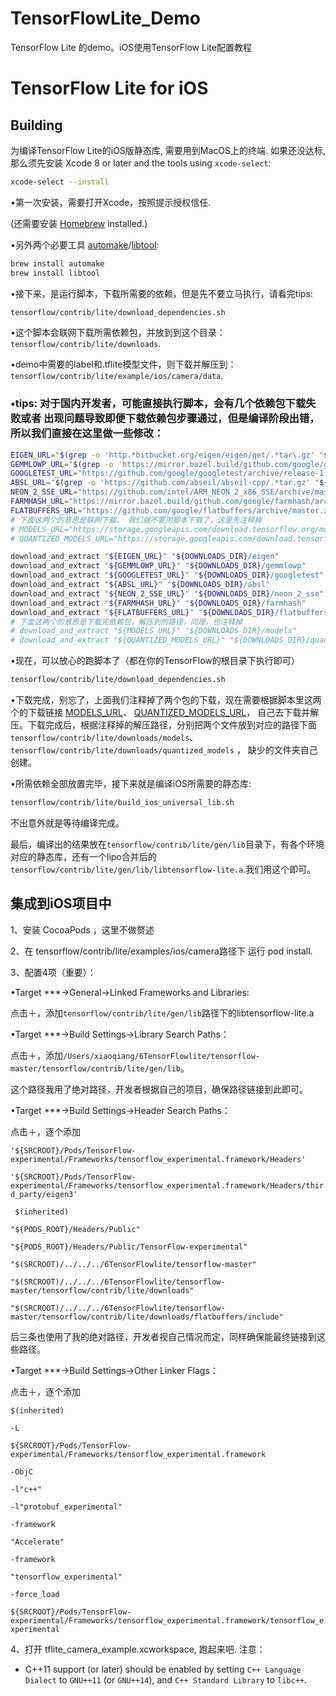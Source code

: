 # TensorFlowLite_Demo
TensorFlow Lite 的demo。iOS使用TensorFlow Lite配置教程 

# TensorFlow Lite for iOS

## Building

为编译TensorFlow Lite的iOS版静态库, 需要用到MacOS上的终端. 如果还没达标,
那么须先安装 Xcode 8 or later and the tools using `xcode-select`:

```bash
xcode-select --install
```

•第一次安装，需要打开Xcode，按照提示授权信任.

(还需要安装 [Homebrew](http://brew.sh/) installed.)

•另外两个必要工具
[automake](https://en.wikipedia.org/wiki/Automake)/[libtool](https://en.wikipedia.org/wiki/GNU_Libtool):

```bash
brew install automake
brew install libtool
```

•接下来，是运行脚本，下载所需要的依赖，但是先不要立马执行，请看完tips:

```bash
tensorflow/contrib/lite/download_dependencies.sh
```

•这个脚本会联网下载所需依赖包，并放到到这个目录：
`tensorflow/contrib/lite/downloads`.

•demo中需要的label和.tflite模型文件，则下载并解压到：
`tensorflow/contrib/lite/example/ios/camera/data`.

### •tips: 对于国内开发者，可能直接执行脚本，会有几个依赖包下载失败或者 出现问题导致即便下载依赖包步骤通过，但是编译阶段出错，所以我们直接在这里做一些修改：

```bash
EIGEN_URL="$(grep -o 'http.*bitbucket.org/eigen/eigen/get/.*tar\.gz' "${BZL_FILE_PATH}" | grep -v bazel-mirror | head -n1)"
GEMMLOWP_URL="$(grep -o 'https://mirror.bazel.build/github.com/google/gemmlowp/.*zip' "${BZL_FILE_PATH}" | head -n1)"
GOOGLETEST_URL="https://github.com/google/googletest/archive/release-1.8.0.tar.gz"
ABSL_URL="$(grep -o 'https://github.com/abseil/abseil-cpp/.*tar.gz' "${BZL_FILE_PATH}" | head -n1)"
NEON_2_SSE_URL="https://github.com/intel/ARM_NEON_2_x86_SSE/archive/master.zip"
FARMHASH_URL="https://mirror.bazel.build/github.com/google/farmhash/archive/816a4ae622e964763ca0862d9dbd19324a1eaf45.tar.gz"
FLATBUFFERS_URL="https://github.com/google/flatbuffers/archive/master.zip"
# 下面这两个的意思是联网下载。 我们就不要用脚本下载了，这里先注释掉
# MODELS_URL="https://storage.googleapis.com/download.tensorflow.org/models/tflite/mobilenet_v1_1.0_224_ios_lite_float_2017_11_08.zip"
# QUANTIZED_MODELS_URL="https://storage.googleapis.com/download.tensorflow.org/models/tflite/mobilenet_v1_224_android_quant_2017_11_08.zip"
```
```bash
download_and_extract "${EIGEN_URL}" "${DOWNLOADS_DIR}/eigen"
download_and_extract "${GEMMLOWP_URL}" "${DOWNLOADS_DIR}/gemmlowp"
download_and_extract "${GOOGLETEST_URL}" "${DOWNLOADS_DIR}/googletest"
download_and_extract "${ABSL_URL}" "${DOWNLOADS_DIR}/absl"
download_and_extract "${NEON_2_SSE_URL}" "${DOWNLOADS_DIR}/neon_2_sse"
download_and_extract "${FARMHASH_URL}" "${DOWNLOADS_DIR}/farmhash"
download_and_extract "${FLATBUFFERS_URL}" "${DOWNLOADS_DIR}/flatbuffers"
# 下面这两个的意思是下载完依赖包，解压到的路径，同理，也注释掉
# download_and_extract "${MODELS_URL}" "${DOWNLOADS_DIR}/models"
# download_and_extract "${QUANTIZED_MODELS_URL}" "${DOWNLOADS_DIR}/quantized_models"
```
•现在，可以放心的跑脚本了（都在你的TensorFlow的根目录下执行即可）
```bash
tensorflow/contrib/lite/download_dependencies.sh
```
•下载完成，别忘了，上面我们注释掉了两个包的下载，现在需要根据脚本里这两个的下载链接
<a href="https://storage.googleapis.com/download.tensorflow.org/models/tflite/mobilenet_v1_1.0_224_ios_lite_float_2017_11_08.zip">MODELS_URL</a>、
<a href="https://storage.googleapis.com/download.tensorflow.org/models/tflite/mobilenet_v1_224_android_quant_2017_11_08.zip">QUANTIZED_MODELS_URL</a>，
自己去下载并解压。下载完成后，根据注释掉的解压路径，分别把两个文件放到对应的路径下面`tensorflow/contrib/lite/downloads/models`、`tensorflow/contrib/lite/downloads/quantized_models` ，
缺少的文件夹自己创建。

•所需依赖全部放置完毕，接下来就是编译iOS所需要的静态库:

```bash
tensorflow/contrib/lite/build_ios_universal_lib.sh
```
不出意外就是等待编译完成。

最后，编译出的结果放在`tensorflow/contrib/lite/gen/lib`目录下，有各个环境对应的静态库，还有一个lipo合并后的
`tensorflow/contrib/lite/gen/lib/libtensorflow-lite.a`.我们用这个即可。

## 集成到iOS项目中

1、安装 CocoaPods ，这里不做赘述

2、在 tensorflow/contrib/lite/examples/ios/camera路径下 运行 pod install.

3、配置4项（重要）：

  •Target ***->General->Linked Frameworks and Libraries:
  
  点击＋，添加`tensorflow/contrib/lite/gen/lib`路径下的libtensorflow-lite.a
  
  •Target ***->Build Settings->Library Search Paths：
  
  点击＋，添加`/Users/xiaoqiang/6TensorFlowlite/tensorflow-master/tensorflow/contrib/lite/gen/lib`。
  
  这个路径我用了绝对路径，开发者根据自己的项目，确保路径链接到此即可。
  
  •Target ***->Build Settings->Header  Search Paths：
  
  点击＋，逐个添加
  
  `'${SRCROOT}/Pods/TensorFlow-experimental/Frameworks/tensorflow_experimental.framework/Headers'`
  
  `'${SRCROOT}/Pods/TensorFlow-experimental/Frameworks/tensorflow_experimental.framework/Headers/third_party/eigen3'`
  
  ` $(inherited)`
  
  `"${PODS_ROOT}/Headers/Public"`
  
  `"${PODS_ROOT}/Headers/Public/TensorFlow-experimental"` 
  
  `"$(SRCROOT)/../../../6TensorFlowlite/tensorflow-master"` 
  
  `"$(SRCROOT)/../../../6TensorFlowlite/tensorflow-master/tensorflow/contrib/lite/downloads"` 
  
  `"$(SRCROOT)/../../../6TensorFlowlite/tensorflow-master/tensorflow/contrib/lite/downloads/flatbuffers/include"`
  
  后三条也使用了我的绝对路径，开发者视自己情况而定，同样确保能最终链接到这些路径。
  
  •Target ***->Build Settings->Other Linker Flags：
  
  点击＋，逐个添加
  
  `$(inherited)` 
  
  `-L` 
  
  `${SRCROOT}/Pods/TensorFlow-experimental/Frameworks/tensorflow_experimental.framework` 
  
  `-ObjC` 
  
  `-l"c++"` 
  
  `-l"protobuf_experimental"` 
  
  `-framework` 
  
  `"Accelerate"` 
  
  `-framework` 
  
  `"tensorflow_experimental"` 
  
  `-force_load` 
  
  `${SRCROOT}/Pods/TensorFlow-experimental/Frameworks/tensorflow_experimental.framework/tensorflow_experimental`

4、打开 tflite_camera_example.xcworkspace, 跑起来吧.
注意：
-   C++11 support (or later) should be enabled by setting `C++ Language Dialect`
    to `GNU++11` (or `GNU++14`), and `C++ Standard Library` to `libc++`.

